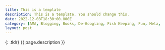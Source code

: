 ```yaml
---
title: This is a template
description: This is a template. You should change this.
date: 2022-12-08T18:30:00.000Z
category: [AMA, Blogging, Books, De-Googling, Fish Keeping, Fun, Meta, Notes, Opinion, Privacy, Security, Story Time, Technology, Watches, Web]
layout: post
---
```


{: .tldr}
{{ page.description }}

